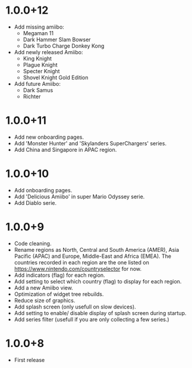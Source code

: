 # 1.0.0+12
- Add missing amiibo:
    - Megaman 11
    - Dark Hammer Slam Bowser
    - Dark Turbo Charge Donkey Kong
- Add newly released Amiibo:
    - King Knight
    - Plague Knight
    - Specter Knight
    - Shovel Knight Gold Edition
- Add future Amiibo:
    - Dark Samus
    - Richter

# 1.0.0+11
- Add new onboarding pages.
- Add 'Monster Hunter' and 'Skylanders SuperChargers' series.
- Add China and Singapore in APAC region.

# 1.0.0+10
- Add onboarding pages.
- Add 'Delicious Amiibo' in super Mario Odyssey serie.
- Add Diablo serie.

# 1.0.0+9
- Code cleaning.
- Rename regions as North, Central and South America (AMER), Asia Pacific (APAC) and Europe, Middle-East and Africa (EMEA). The countries recorded in each region are the one listed on https://www.nintendo.com/countryselector for now.
- Add indicators (flag) for each region.
- Add setting to select which country (flag) to display for each region.
- Add a new Amiibo view.
- Optimization of widget tree rebuilds.
- Reduce size of graphics.
- Add splash screen (only usefull on slow devices).
- Add setting to enable/ disable display of splash screen during startup.
- Add series filter (usefull if you are only collecting a few series.)

# 1.0.0+8
- First release
